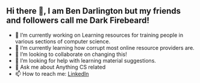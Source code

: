 ## Hi there 👋, I am Ben Darlington but my friends and followers call me Dark Firebeard!

- 🔭 I’m currently working on Learning resources for training people in various sections of computer science.
- 🌱 I’m currently learning how corrupt most online resource providers are.
- 👯 I’m looking to collaborate on changing this!
- 🤔 I’m looking for help with learning material suggestions.
- 💬 Ask me about Anything CS related
- 📫 How to reach me: [LinkedIn](https://www.linkedin.com/in/darlingtonben/)
<!--
**3disturbed/3disturbed** is a ✨ _special_ ✨ repository because its `README.md` (this file) appears on your GitHub profile.

Here are some ideas to get you started:

- 🔭 I’m currently working on ...
- 🌱 I’m currently learning ...
- 👯 I’m looking to collaborate on ...
- 🤔 I’m looking for help with ...
- 💬 Ask me about ...
- 📫 How to reach me: ...
- 😄 Pronouns: ...
- ⚡ Fun fact: ...
-->

